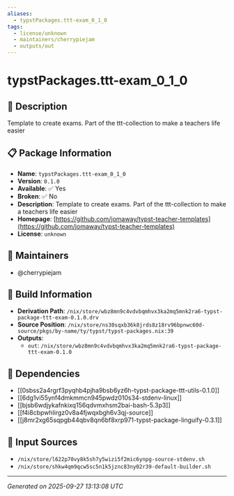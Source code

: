 ```yaml
---
aliases:
  - typstPackages.ttt-exam_0_1_0
tags:
  - license/unknown
  - maintainers/cherrypiejam
  - outputs/out
---
```


# typstPackages.ttt-exam_0_1_0

## 📝 Description

Template to create exams. Part of the ttt-collection to make a teachers life easier

## 📋 Package Information

- **Name**: `typstPackages.ttt-exam_0_1_0`
- **Version**: `0.1.0`
- **Available**: ✅ Yes
- **Broken**: ✅ No
- **Description**: Template to create exams. Part of the ttt-collection to make a teachers life easier
- **Homepage**: [https://github.com/jomaway/typst-teacher-templates](https://github.com/jomaway/typst-teacher-templates)
- **License**: `unknown`
## 👥 Maintainers

- @cherrypiejam


## 🔧 Build Information

- **Derivation Path**: `/nix/store/wbz8mn9c4vdvbqmhvx3ka2mq5mnk2ra6-typst-package-ttt-exam-0.1.0.drv`
- **Source Position**: `/nix/store/ns30sqxb36k8jrds8z18rv96bpnwc60d-source/pkgs/by-name/ty/typst/typst-packages.nix:39`
- **Outputs**:
  - `out`:  `/nix/store/wbz8mn9c4vdvbqmhvx3ka2mq5mnk2ra6-typst-package-ttt-exam-0.1.0`

## 🔗 Dependencies

- [[0sbss2a4rgrf3pyqhb4pjha9bsb6yz6h-typst-package-ttt-utils-0.1.0]]
- [[6dg1vi55ynf4dmkmmcn945pwdz010s34-stdenv-linux]]
- [[bjsb6wdjykafnkixq156qdvmxhsm2bai-bash-5.3p3]]
- [[f4i8cbpwhlirgz0v8a4fjwqxbgh6v3qj-source]]
- [[j8mr2xg65sqpgb44qbv8qn6bf8xrp971-typst-package-linguify-0.3.1]]

## 📁 Input Sources

- `/nix/store/l622p70vy8k5sh7y5wizi5f2mic6ynpg-source-stdenv.sh`
- `/nix/store/shkw4qm9qcw5sc5n1k5jznc83ny02r39-default-builder.sh`

---
*Generated on 2025-09-27 13:13:08 UTC*
